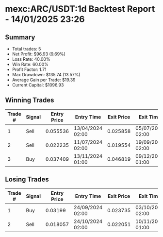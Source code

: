 # mexc:ARC/USDT:1d Backtest Report - 14/01/2025 23:26
## Summary

- Total trades: 5
- Net Profit: $96.93 (9.69%)
- Loss Rate: 40.00%
- Win Rate: 60.00%
- Profit Factor: 1.71
- Max Drawdown: $135.74 (13.57%)
- Average Gain per Trade: $19.39
- Current Capital: $1096.93

## Winning Trades

| Trade # | Signal | Entry Price | Entry Time | Exit Price | Exit Time | Gain |
|---------|--------|-------------|------------|------------|-----------|------|
| 1 | Sell | 0.055536 | 13/04/2024 02:00 | 0.025858 | 05/07/2024 02:00 | $133.60 |
| 2 | Sell | 0.022235 | 11/07/2024 02:00 | 0.019554 | 19/09/2024 02:00 | $34.17 |
| 3 | Buy | 0.037409 | 13/11/2024 01:00 | 0.046819 | 09/12/2024 01:00 | $64.90 |


## Losing Trades

| Trade # | Signal | Entry Price | Entry Time | Exit Price | Exit Time | Loss |
|---------|--------|-------------|------------|------------|-----------|------|
| 1 | Buy | 0.03199 | 24/09/2024 02:00 | 0.023735 | 03/10/2024 02:00 | $75.34 |
| 2 | Sell | 0.018057 | 24/10/2024 02:00 | 0.022051 | 10/11/2024 01:00 | $60.41 |
